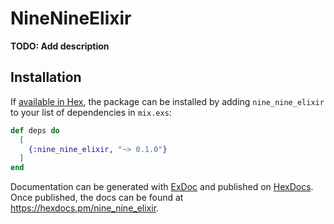 # NineNineElixir

**TODO: Add description**

## Installation

If [available in Hex](https://hex.pm/docs/publish), the package can be installed
by adding `nine_nine_elixir` to your list of dependencies in `mix.exs`:

```elixir
def deps do
  [
    {:nine_nine_elixir, "~> 0.1.0"}
  ]
end
```

Documentation can be generated with [ExDoc](https://github.com/elixir-lang/ex_doc)
and published on [HexDocs](https://hexdocs.pm). Once published, the docs can
be found at <https://hexdocs.pm/nine_nine_elixir>.

